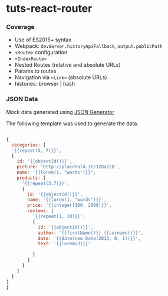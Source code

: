 # tuts-react-router

### Coverage

- Use of ES2015+ syntax
- Webpack: `devServer.historyApiFallback`, `output.publicPath`
- `<Route>` configuration
- `<IndexRoute>`
- Nested Routes (relative and absolute URLs)
- Params to routes
- Navigation via `<Link>` (absolute URLs)
- histories: browser | hash


### JSON Data
Mock data generated using [JSON Generator](http://www.json-generator.com/)

The following template was used to generate the data.

```js

{
  categories: [
  '{{repeat(5, 7)}}',
  {
    id: '{{objectId()}}',
    picture: 'http://placehold.it/128x128',
    name: '{{lorem(1, "words")}}',
    products: [
      '{{repeat(3,7)}}',
      {
	    id: '{{objectId()}}',
        name: '{{lorem(1, "words")}}',
        price: '{{integer(100, 2000)}}',
        reviews: [
          '{{repeat(1, 10)}}',
          {
		    id: '{{objectId()}}',
            author: '{{firstName()}} {{surname()}}',
            date: '{{date(new Date(2015, 0, 1))}}',
            text: '{{lorem(3)}}'

          }
        ]
      }
    ]
  }
]
}

```
